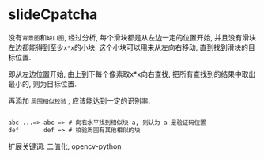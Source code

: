 # slideCpatcha
没有`背景图`和`缺口图`, 经过分析, 每个滑块都是从左边一定的位置开始, 并且没有滑块左边都能得到至少`x*x`的小块.
这个小块可以用来从左向右移动, 直到找到滑块的目标位置.

即从左边位置开始, 由上到下每个像素取x*x向右查找, 把所有查找到的结果中取出最小的, 则为目标位置.

再添加 `周围相似校验` , 应该能达到一定的识别率.

``` txt

abc ...=> abc => # 向右水平找到相似块 a, 则认为 a 是验证码位置
def       def => # 校验周围有其他相似的块

```

扩展关键词: 二值化, opencv-python